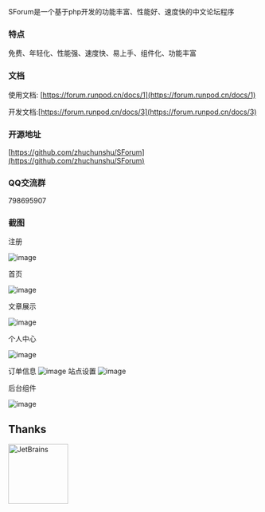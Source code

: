 SForum是一个基于php开发的功能丰富、性能好、速度快的中文论坛程序

### 特点

免费、年轻化、性能强、速度快、易上手、组件化、功能丰富

### 文档

使用文档: [https://forum.runpod.cn/docs/1](https://forum.runpod.cn/docs/1)

开发文档:[https://forum.runpod.cn/docs/3](https://forum.runpod.cn/docs/3)

### 开源地址

[https://github.com/zhuchunshu/SForum](https://github.com/zhuchunshu/SForum)

### QQ交流群

798695907

### 截图

注册

![image](https://user-images.githubusercontent.com/57830364/207396222-0a1199ec-1102-45bf-a36d-d2e28a6169dc.png)

首页

![image](https://user-images.githubusercontent.com/57830364/207396076-1527053d-3654-43e4-a039-d6812d9c4ce3.png)

文章展示

![image](https://user-images.githubusercontent.com/57830364/207395912-ca440475-960b-400a-8e61-640ac00b52f8.png)

个人中心

![image](https://user-images.githubusercontent.com/57830364/207396619-a7c5783a-4ce5-4274-aae4-6e605e2f4b57.png)

订单信息
![image](https://user-images.githubusercontent.com/57830364/207396742-e84495ff-6fc8-4eaf-b608-bea7dfd3ec89.png)
站点设置
![image](https://user-images.githubusercontent.com/57830364/207397251-e7e0063f-ce17-43f2-a063-730edbd919d2.png)

后台组件

![image](https://user-images.githubusercontent.com/57830364/207396470-32423a80-e281-4a2f-a996-29d345ae0639.png)

## Thanks
<a href="https://www.jetbrains.com/?from=SForum"><img src="https://goframe.org/download/thumbnails/1114119/jetbrains.png" height="120" alt="JetBrains"/></a>
